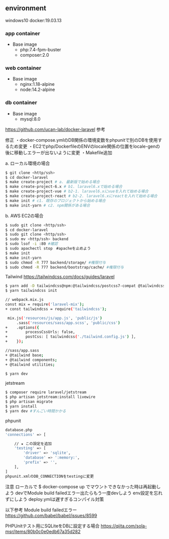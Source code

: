 ## environment
windows10
docker:19.03.13
### app container
- Base image
  - php:7.4-fpm-buster
  - composer:2.0
### web container
- Base image
  - nginx:1.18-alpine
  - node:14.2-alpine
### db container
- Base image
  - mysql:8.0

https://github.com/ucan-lab/docker-laravel 参考

修正
・docker-compose.ymlのDB関係の環境変数をphpunitで別のDBを使用するため変更
・EC2でphp/DockerfileのENVのlocale関係の位置をlocale-genの後に移動しエラーが出ないように変更
・Makefile追加

a. ローカル環境の場合
```bash
$ git clone <http/ssh>
$ cd docker-laravel
$ make create-project # a. 最新版で始める場合
$ make create-project-6.x # b1. laravel6.xで始める場合
$ make create-project-vue # b2-1. laravel6.xにvueを入れて始める場合
$ make create-project-react # b2-2. laravel6.xにreactを入れて始める場合
$ make init # c1. 既存のプロジェクトから始める場合
$ make init-yarn # c2. npm関係がある場合
```
b. AWS EC2の場合
```bash
$ sudo git clone <http/ssh>
$ cd docker-laravel
$ sudo git clone <http/ssh>
$ sudo mv <http/ssh> backend
$ sudo lsof -i :80 #確認
$ sudo apachectl stop　#apacheを止めよう
$ make init
$ make init-yarn
$ sudo chmod -R 777 backend/storage/ #権限付与
$ sudo chmod -R 777 backend/bootstrap/cache/ #権限付与
```
Tailwind
https://tailwindcss.com/docs/guides/laravel
```bash
$ yarn add -D tailwindcss@npm:@tailwindcss/postcss7-compat @tailwindcss/postcss7-compat postcss@^7 autoprefixer@^9
$ yarn tailwindcss init

// webpack.mix.js
const mix = require('laravel-mix');
+ const tailwindcss = require('tailwindcss');

 mix.js('resources/js/app.js', 'public/js')
     .sass('resources/sass/app.scss', 'public/css')
+    .options({
+        processCssUrls: false,
+        postCss: [ tailwindcss('./tailwind.config.js') ],
+    });

//sass/app.sass
+ @tailwind base;
+ @tailwind components;
+ @tailwind utilities;

$ yarn dev
```
jetstream
```bash
$ composer require laravel/jetstream
$ php artisan jetstream:install livewire
$ php artisan migrate
$ yarn install
$ yarn dev #すんごい時間かかる
```
phpunit
```bash
database.php
'connections' => [

    // ★ この設定を追加
    'testing' => [
        'driver' => 'sqlite',
        'database' => ':memory:',
        'prefix' => '',
    ],
]
phpunit.xmlのDB_CONNECTIONをtestingに変更
```
注意
ローカルで $ docker-compose up でマウントできなかった時は再起動しよう
devでModule build failedエラー出たらもう一度devしよう
env設定を忘れずにしよう
deploy.ymlは遅すぎるコンパイル対策

以下参考
Module build failedエラー
https://github.com/babel/babel/issues/8599

PHPUnitテスト用にSQLiteをDBに設定する場合
https://qiita.com/sola-msr/items/80b0c0e0edb67a35d282

